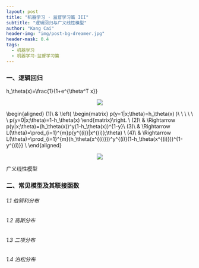 ```yaml
---
layout: post
title: "机器学习 · 监督学习篇 III"
subtitle: "逻辑回归与广义线性模型"
author: "Kang Cai"
header-img: "img/post-bg-dreamer.jpg"
header-mask: 0.4
tags:
  - 机器学习
  - 机器学习·监督学习篇
---
```


### 一、逻辑回归

h_\theta(x)=\frac{1}{1+e^{\theta^T x}}
<center>
<img src="https://latex.codecogs.com/gif.latex?h_\theta(x)=\frac{1}{1&plus;e^{\theta^T&space;x}}" />
</center>


\begin{aligned}
(1)\ & \left\{
\begin{matrix}
p(y=1|x;\theta)=h_\theta(x) )\\ 
\ \ \ \ \ p(y=0|x;\theta)=1-h_\theta(x)
\end{matrix}\right. \\
(2)\ & \Rightarrow  p(y|x;\theta)=(h_\theta(x))^y(1-h_\theta(x))^{1-y}\\
(3)\ & \Rightarrow L(\theta)=\prod_{i=1}^{m}p(y^{(i)}|x^{(i)};\theta) \\
(4)\ & \Rightarrow L(\theta)=\prod_{i=1}^{m}(h_\theta(x^{(i)}))^y^{(i)}(1-h_\theta(x^{(i)}))^{1-y^{(i)}} \\
\end{aligned}

<center>
<img src="https://latex.codecogs.com/gif.latex?\begin{aligned}&space;(1)\&space;&&space;\left\{&space;\begin{matrix}&space;p(y=1|x;\theta)=h_\theta(x)&space;)\\&space;\&space;\&space;\&space;\&space;\&space;p(y=0|x;\theta)=1-h_\theta(x)&space;\end{matrix}\right.&space;\\&space;(2)\&space;&&space;\Rightarrow&space;p(y|x;\theta)=(h_\theta(x))^y(1-h_\theta(x))^{1-y}\\&space;(3)\&space;&&space;\Rightarrow&space;L(\theta)=\prod_{i=1}^{m}p(y^{(i)}|x^{(i)};\theta)&space;\\&space;(4)\&space;&&space;\Rightarrow&space;L(\theta)=\prod_{i=1}^{m}(h_\theta(x^{(i)}))^y^{(i)}(1-h_\theta(x^{(i)}))^{1-y^{(i)}}&space;\\&space;\end{aligned}"/>
</center>

广义线性模型



### 二、常见模型及其联接函数

###### 1.1 伯努利分布

###### 1.2 高斯分布

###### 1.3 二项分布

###### 1.4 泊松分布